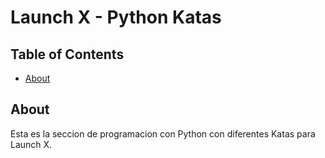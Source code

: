 # Launch X - Python Katas

## Table of Contents

- [About](#about)


## About <a name = "about"></a>

Esta es la seccion de programacion con Python con diferentes Katas para Launch X.


